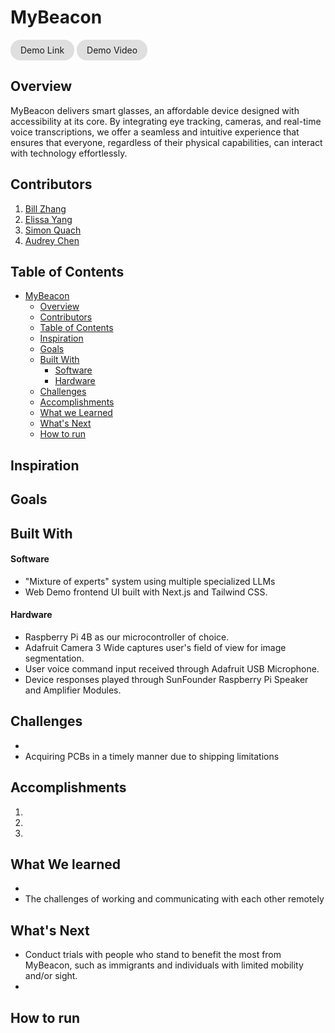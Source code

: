 <a name="mybeacon"></a> 

# MyBeacon
<a href="https://www.mybeacon.tech/" style="display: inline-block; background-color: rgba(84, 84, 84, 0.18); padding: 0.5rem 1rem; max-width: 360px; box-shadow: inset 0px 2px 4px 0 rgba(223, 223, 223, 0.17); border-radius: 16px; text-align: center; text-decoration: none; color: inherit;">
Demo Link
</a> <a href="https://youtu.be/VnC7osXl1UQ" style="display: inline-block; background-color: rgba(84, 84, 84, 0.18); padding: 0.5rem 1rem; max-width: 360px; box-shadow: inset 0px 2px 4px 0 rgba(223, 223, 223, 0.17); border-radius: 16px; text-align: center; text-decoration: none; color: inherit;">
Demo Video
</a>


<a name="overview"></a>

## Overview

MyBeacon delivers smart glasses, an affordable device designed with accessibility at its core. By integrating eye tracking, cameras, and real-time voice transcriptions, we offer a seamless and intuitive experience that ensures that everyone, regardless of their physical capabilities, can interact with technology effortlessly.

<a name="contributors"></a>

## Contributors
1. [Bill Zhang](mailto:billzhangsc@gmail.com)
2. [Elissa Yang](mailto:eyang.zeta@gmail.com)
3. [Simon Quach](mailto:simonquach.tech@gmail.com)
4. [Audrey Chen](mailto:audgeviolin07@gmail.com)

<a name="table-of-contents"></a>

## Table of Contents
- [MyBeacon](#mybeacon)
    - [Overview](#overview)
    - [Contributors](#contributors)
    - [Table of Contents](#table-of-contents)
    - [Inspiration](#inspiration)
    - [Goals](#goals)
    - [Built With](#built-with)
        - [Software](#software)
        - [Hardware](#hardware)
    - [Challenges](#challenges)
    - [Accomplishments](#accomplishments)
    - [What we Learned](#what-we-learned)
    - [What's Next](#whats-next)
    - [How to run](#how-to-run)

<a name="inspiration"></a>

## Inspiration

<a name="goals"></a>

## Goals

<a name="built-with"></a>

## Built With

<a name="software"></a>

#### Software
- "Mixture of experts" system using multiple specialized LLMs
- Web Demo frontend UI built with Next.js and Tailwind CSS.

<a name="hardware"></a>

#### Hardware
- Raspberry Pi 4B as our microcontroller of choice.
- Adafruit Camera 3 Wide captures user's field of view for image segmentation.
- User voice command input received through Adafruit USB Microphone.
- Device responses played through SunFounder Raspberry Pi Speaker and Amplifier Modules.

<a name="challenges"></a>

## Challenges
- 
- Acquiring PCBs in a timely manner due to shipping limitations

<a name="accomplishments"></a>

## Accomplishments
1. 
2. 
3. 

<a name="what-we-learned"></a>

## What We learned
- 
- The challenges of working and communicating with each other remotely

<a name="whats-next"></a>

## What's Next
- Conduct trials with people who stand to benefit the most from MyBeacon, such as immigrants and individuals with limited mobility and/or sight.
- 

<a name="how-to-run"></a>

## How to run



